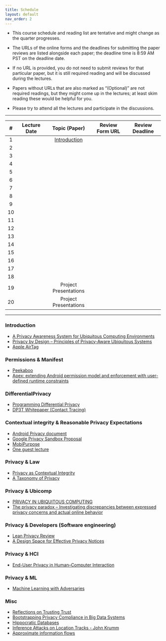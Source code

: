 ```yaml
---
title: Schedule
layout: default
nav_order: 2
---
```


- This course schedule and reading list are tentative and might change as the quarter progresses.

- The URLs of the online forms and the deadlines for submitting the paper reviews are listed alongside each paper; the deadline time is 8:59 AM PST on the deadline date.

- If no URL is provided, you do not need to submit reviews for that particular paper, but it is still required reading and will be discussed during the lectures.

- Papers without URLs that are also marked as “(Optional)” are not required readings, but they might come up in the lectures; at least skim reading these would be helpful for you.

- Please try to attend all the lectures and participate in the discussions.




---


| # | Lecture Date | Topic (Paper) | Review Form URL | Review Deadline |
| :---: | :---: | :---: | --------- | --------- | 
| 1 |  | [Introduction](#introduction)	 |  | 
| 2 |  | 	 |  | 
| 3 |  | 	 |  | 
| 4 |  | 	 |  | 
| 5 |  | 	 |  | 
| 6 |  | 	 |  | 
| 7 |  | 	 |  | 
| 8 |  | 	 |  | 
| 9 |  | 	 |  | 
| 10 |  | 	 |  | 
| 11 |  | 	 |  | 
| 12 |  | 	 |  | 
| 13 |  | 	 |  | 
| 14 |  | 	 |  | 
| 15 |  | 	 |  | 
| 16 |  | 	 |  | 
| 17 |  | 	 |  | 
| 18 |  | 	 |  | 
| 19 |  | Project Presentations		 |  | 
| 20 |  | Project Presentations |  | 



---

### Introduction

- [A Privacy Awareness System for Ubiquitous Computing Environments]()
- [Privacy by Design – Principles of Privacy-Aware Ubiquitous Systems]()
- [Apple AirTag](https://foundation.mozilla.org/en/privacynotincluded/apple-airtag/) 


### Permissions & Manifest

- [Peekaboo](http://haojianj.in/resource/pdf/peekaboo-oakland22.pdf)
- [Apex: extending Android permission model and enforcement with user-defined runtime constraints]()


### DifferentialPrivacy

- [Programming Differential Privacy](https://programming-dp.com/)
- [DP3T Whitepaper (Contact Tracing)](https://github.com/DP-3T/documents/blob/master/DP3T%20White%20Paper.pdf)


### Contextual integrity & Reasonable Privacy Expectations

- [Android Privacy document]()
- [Google Privacy Sandbox Proposal]()
- [MobiPurpose]()
- [One guest lecture]()


### Privacy & Law

- [Privacy as Contextual Integrity](https://crypto.stanford.edu/portia/papers/RevnissenbaumDTP31.pdf)
- [A Taxonomy of Privacy](https://papers.ssrn.com/sol3/papers.cfm?abstract_id=667622)


### Privacy & Ubicomp

- [PRIVACY IN UBIQUITOUS COMPUTING](https://www.inf.usi.ch/faculty/langheinrich/articles/papers/2009-ucbook-privacy.pdf)
- [The privacy paradox – Investigating discrepancies between expressed privacy concerns and actual online behavior](https://www.sciencedirect.com/science/article/pii/S0736585317302022)

### Privacy & Developers (Software engineering)

- [Lean Privacy Review]()
- [A Design Space for Effective Privacy Notices](https://www.usenix.org/system/files/conference/soups2015/soups15-paper-schaub.pdf)

### Privacy & HCI

- [End-User Privacy in Human–Computer Interaction](https://drive.google.com/file/d/1Wp_6r3vG1qNti91wogqdGHC2IMHLkRy6/view)

### Privacy & ML

- [Machine Learning with Adversaries](https://ucbrise.github.io/cs294-ai-sys-fa19/assets/lectures/lec10/10_adversarial_ml.pdf)

### Misc 

- [Reflections on Trusting Trust](https://www.cs.cmu.edu/~rdriley/487/papers/Thompson_1984_ReflectionsonTrustingTrust.pdf)
- [Bootstrapping Privacy Compliance in Big Data Systems](https://www.microsoft.com/en-us/research/wp-content/uploads/2016/02/bootstrapping-oakland14.pdf)
- [Hippocratic Databases](https://www.vldb.org/conf/2002/S05P02.pdf)
- [Inference Attacks on Location Tracks - John Krumm](https://www.microsoft.com/en-us/research/publication/inference-attacks-location-tracks/)
- [Approximate information flows](http://hstemmer.de/Privacy.pdf)